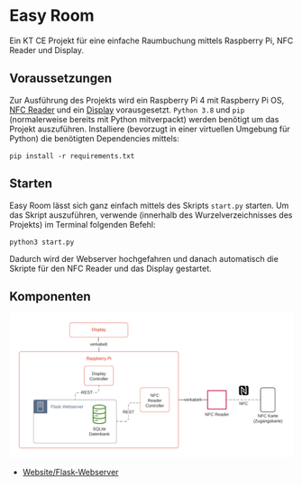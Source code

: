 # Easy Room
Ein KT CE Projekt für eine einfache Raumbuchung mittels Raspberry Pi, NFC Reader und Display.

## Voraussetzungen

Zur Ausführung des Projekts wird ein 
Raspberry Pi 4 mit Raspberry Pi OS, 
[NFC Reader](https://www.amazon.de/gp/product/B01L9GC470/ref=ppx_yo_dt_b_asin_title_o09_s00?ie=UTF8&psc=1) und ein 
[Display](https://www.amazon.de/gp/product/B07WCRTKSF/ref=ppx_yo_dt_b_asin_title_o00_s00?ie=UTF8&psc=1)
vorausgesetzt. 
`Python 3.8` und `pip` (normalerweise bereits mit Python mitverpackt) werden benötigt um das Projekt auszuführen.
Installiere (bevorzugt in einer virtuellen Umgebung für Python) die benötigten Dependencies mittels:
```
pip install -r requirements.txt
```

## Starten

Easy Room lässt sich ganz einfach mittels des Skripts `start.py` starten.
Um das Skript auszuführen, verwende (innerhalb des Wurzelverzeichnisses des Projekts) im Terminal folgenden Befehl:
```
python3 start.py
```
Dadurch wird der Webserver hochgefahren und danach automatisch die Skripte für den NFC Reader und das Display gestartet.

## Komponenten

![Architektur](Architektur.png)

* [Website/Flask-Webserver](/Website)

